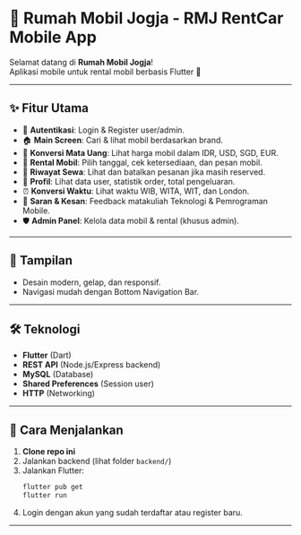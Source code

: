 # 🚗 Rumah Mobil Jogja - RMJ RentCar Mobile App

Selamat datang di **Rumah Mobil Jogja**!  
Aplikasi mobile untuk rental mobil berbasis Flutter 🚀

---

## ✨ Fitur Utama

- 🔑 **Autentikasi**: Login & Register user/admin.
- 🏠 **Main Screen**: Cari & lihat mobil berdasarkan brand.
- 💸 **Konversi Mata Uang**: Lihat harga mobil dalam IDR, USD, SGD, EUR.
- 📅 **Rental Mobil**: Pilih tanggal, cek ketersediaan, dan pesan mobil.
- 📜 **Riwayat Sewa**: Lihat dan batalkan pesanan jika masih reserved.
- 👤 **Profil**: Lihat data user, statistik order, total pengeluaran.
- ⏰ **Konversi Waktu**: Lihat waktu WIB, WITA, WIT, dan London.
- 💬 **Saran & Kesan**: Feedback matakuliah Teknologi & Pemrograman Mobile.
- 🛡️ **Admin Panel**: Kelola data mobil & rental (khusus admin).

---

## 📱 Tampilan

- Desain modern, gelap, dan responsif.
- Navigasi mudah dengan Bottom Navigation Bar.

---

## 🛠️ Teknologi

- **Flutter** (Dart)
- **REST API** (Node.js/Express backend)
- **MySQL** (Database)
- **Shared Preferences** (Session user)
- **HTTP** (Networking)

---

## 🚀 Cara Menjalankan

1. **Clone repo ini**
2. Jalankan backend (lihat folder `backend/`)
3. Jalankan Flutter:
   ```bash
   flutter pub get
   flutter run
   ```
4. Login dengan akun yang sudah terdaftar atau register baru.

---
